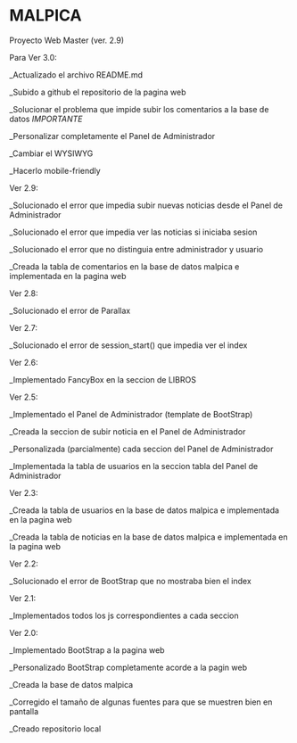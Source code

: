 # MALPICA
Proyecto Web Master (ver. 2.9)

Para Ver 3.0:

  _Actualizado el archivo README.md

  _Subido a github el repositorio de la pagina web

  _Solucionar el problema que impide subir los comentarios a la base de datos *IMPORTANTE*

  _Personalizar completamente el Panel de Administrador

  _Cambiar el WYSIWYG

  _Hacerlo mobile-friendly
  
Ver 2.9:
  
  _Solucionado el error que impedia subir nuevas noticias desde el Panel de Administrador
  
  _Solucionado el error que impedia ver las noticias si iniciaba sesion
  
  _Solucionado el error que no distinguia entre administrador y usuario
  
  _Creada la tabla de comentarios en la base de datos malpica e implementada en la pagina web

Ver 2.8:
  
  _Solucionado el error de Parallax

Ver 2.7:
  
  _Solucionado el error de session_start() que impedia ver el index

Ver 2.6:
  
  _Implementado FancyBox en la seccion de LIBROS

Ver 2.5:
  
  _Implementado el Panel de Administrador (template de BootStrap)
  
  _Creada la seccion de subir noticia en el Panel de Administrador
  
  _Personalizada (parcialmente) cada seccion del Panel de Administrador
  
  _Implementada la tabla de usuarios en la seccion tabla del Panel de Administrador

Ver 2.3:
  
  _Creada la tabla de usuarios en la base de datos malpica e implementada en la pagina web
  
  _Creada la tabla de noticias en la base de datos malpica e implementada en la pagina web

Ver 2.2:
  
  _Solucionado el error de BootStrap que no mostraba bien el index

Ver 2.1:
  
  _Implementados todos los js correspondientes a cada seccion

Ver 2.0:
  
  _Implementado BootStrap a la pagina web
  
  _Personalizado BootStrap completamente acorde a la pagin web
  
  _Creada la base de datos malpica
  
  _Corregido el tamaño de algunas fuentes para que se muestren bien en pantalla
  
  _Creado repositorio local
